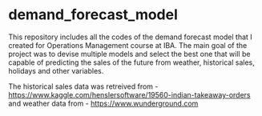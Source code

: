 # demand_forecast_model
This repository includes all the codes of the demand forecast model that I created for Operations Management course at IBA. The main goal of the project was to devise multiple models and select the best one that will be capable of predicting the sales of the future from weather, historical sales, holidays and other variables.

The historical sales data was retreived from - https://www.kaggle.com/henslersoftware/19560-indian-takeaway-orders
and weather data from - https://www.wunderground.com 



